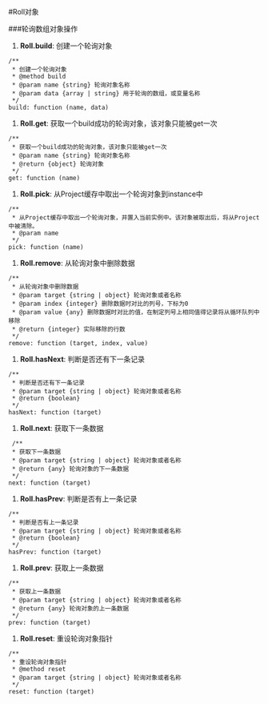 #Roll对象 

###轮询数组对象操作

1. <span id="Roll.build">**Roll.build**</span>: 创建一个轮询对象
```
/**
 * 创建一个轮询对象
 * @method build
 * @param name {string} 轮询对象名称
 * @param data {array | string} 用于轮询的数组，或变量名称
 */
build: function (name, data)
```

1. <span id="Roll.get">**Roll.get**</span>: 获取一个build成功的轮询对象，该对象只能被get一次
```
/**
 * 获取一个build成功的轮询对象，该对象只能被get一次
 * @param name {string} 轮询对象名称
 * @return {object} 轮询对象
 */
get: function (name)
```

1. <span id="Roll.pick">**Roll.pick**</span>: 从Project缓存中取出一个轮询对象到instance中
```
/**
 * 从Project缓存中取出一个轮询对象，并置入当前实例中。该对象被取出后，将从Project中被清除。
 * @param name
 */
pick: function (name)
```
 

1. <span id="Roll.remove">**Roll.remove**</span>: 从轮询对象中删除数据
```
/**
 * 从轮询对象中删除数据
 * @param target {string | object} 轮询对象或者名称
 * @param index {integer} 删除数据时对比的列号，下标为0
 * @param value {any} 删除数据时对比的值，在制定列号上相同值得记录将从循环队列中移除
 * @return {integer} 实际移除的行数
 */
remove: function (target, index, value) 
```

1. <span id="Roll.hasNext">**Roll.hasNext**</span>: 判断是否还有下一条记录
```
/**
 * 判断是否还有下一条记录
 * @param target {string | object} 轮询对象或者名称
 * @return {boolean}
 */
hasNext: function (target)
```

1. <span id="Roll.next">**Roll.next**</span>: 获取下一条数据
```
 /**
 * 获取下一条数据
 * @param target {string | object} 轮询对象或者名称
 * @return {any} 轮询对象的下一条数据
 */
next: function (target)
```

1. <span id="Roll.hasPrev">**Roll.hasPrev**</span>: 判断是否有上一条记录
```
/**
 * 判断是否有上一条记录
 * @param target {string | object} 轮询对象或者名称
 * @return {boolean}
 */
hasPrev: function (target)
```

1. <span id="Roll.prev">**Roll.prev**</span>: 获取上一条数据
```
/**
 * 获取上一条数据
 * @param target {string | object} 轮询对象或者名称
 * @return {any} 轮询对象的上一条数据
 */
prev: function (target) 
```

1. <span id="Roll.reset">**Roll.reset**</span>: 重设轮询对象指针
```
/**
 * 重设轮询对象指针
 * @method reset
 * @param target {string | object} 轮询对象或者名称
 */
reset: function (target)
```
